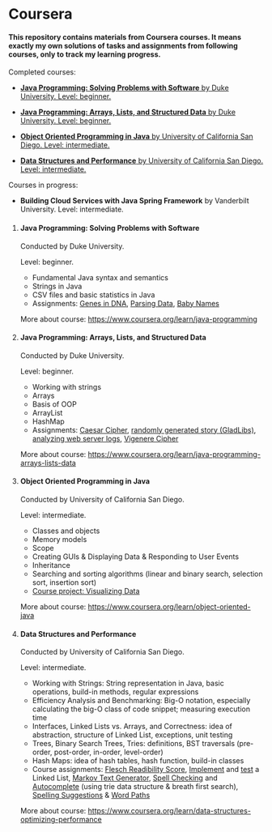 # Coursera



#### This repository contains materials from Coursera courses. It means exactly my own solutions of tasks and assignments from following courses, only to track my learning progress.


Completed courses:
- [**Java Programming: Solving Problems with Software** by Duke University.
  Level: beginner.](#java-programming-solving-problems-with-software)

- [**Java Programming: Arrays, Lists, and Structured Data**
  by Duke University. Level: beginner.](#java-programming-arrays-lists-and-structured-data)

- [**Object Oriented Programming in Java** by University of California San Diego. Level: intermediate.](#object-oriented-programming-in-java)

- [**Data Structures and Performance** by University of California San Diego. Level: intermediate.](#data-structures-and-performance)


Courses in progress:
-  **Building Cloud Services with Java Spring Framework** by Vanderbilt University. Level: intermediate.


1. #### Java Programming: Solving Problems with Software

   Conducted by Duke University.

   Level: beginner.
   - Fundamental Java syntax and semantics
   - Strings in Java
   - CSV files and basic statistics in Java
   - Assignments: [Genes in DNA](https://github.com/agatarauzer/Coursera/tree/master/JavaProgrammingSolvingProblemsWIthSoftware/src/main/java/Week2), [Parsing Data](https://github.com/agatarauzer/Coursera/tree/master/JavaProgrammingSolvingProblemsWIthSoftware/src/main/java/Week3), [Baby Names](https://github.com/agatarauzer/Coursera/tree/master/JavaProgrammingSolvingProblemsWIthSoftware/src/main/java/Week4/BabyBirthsProject)

   More about course: https://www.coursera.org/learn/java-programming


2. #### Java Programming: Arrays, Lists, and Structured Data

   Conducted by Duke University.

   Level: beginner.

   - Working with strings
   - Arrays
   - Basis of OOP
   - ArrayList
   - HashMap
   - Assignments: [Caesar Cipher](https://github.com/agatarauzer/Coursera/tree/master/JavaProgrammingArraysListsAndStructuredData/src/main/java/Week1), [randomly generated story (GladLibs)](https://github.com/agatarauzer/Coursera/tree/master/JavaProgrammingArraysListsAndStructuredData/src/main/java/Week2), [analyzing web server logs](https://github.com/agatarauzer/Coursera/tree/master/JavaProgrammingArraysListsAndStructuredData/src/main/java/Week3), [Vigenere Cipher](https://github.com/agatarauzer/Coursera/tree/master/JavaProgrammingArraysListsAndStructuredData/src/main/java/Week4)

   More about course: https://www.coursera.org/learn/java-programming-arrays-lists-data


3. #### Object Oriented Programming in Java

   Conducted by University of California San Diego.

   Level: intermediate.

   - Classes and objects
   - Memory models
   - Scope
   - Creating GUIs & Displaying Data & Responding to User Events
   - Inheritance
   - Searching and sorting algorithms (linear and binary search, selection sort, insertion sort)
   - [Course project: Visualizing Data](https://github.com/agatarauzer/Coursera/tree/master/ObjectOrientedProgrammingInJava/UCSDUnfoldingMaps/src)

   More about course: https://www.coursera.org/learn/object-oriented-java


4. #### Data Structures and Performance

   Conducted by University of California San Diego.

   Level: intermediate.
   - Working with Strings: String representation in Java, basic operations, build-in methods, regular expressions
   - Efficiency Analysis and Benchmarking: Big-O notation, especially calculating the big-O class of code snippet; measuring execution time
   - Interfaces, Linked Lists vs. Arrays, and Correctness: idea of abstraction, structure of Linked List, exceptions, unit testing
   - Trees, Binary Search Trees, Tries: definitions, BST traversals (pre-order, post-order, in-order, level-order)
   - Hash Maps: idea of hash tables, hash function, build-in classes
   - Course assignments: [Flesch Readibility Score](https://github.com/agatarauzer/Coursera/tree/master/DataStructuresAndPerformance/MOOCTextEditor/src/document), [Implement](https://github.com/agatarauzer/Coursera/blob/master/DataStructuresAndPerformance/MOOCTextEditor/src/textgen/MyLinkedList.java) and [test](https://github.com/agatarauzer/Coursera/blob/master/DataStructuresAndPerformance/MOOCTextEditor/src/textgen/MyLinkedListTester.java) a Linked List, [Markov Text Generator](https://github.com/agatarauzer/Coursera/blob/master/DataStructuresAndPerformance/MOOCTextEditor/src/textgen/MarkovTextGeneratorLoL.java), [Spell Checking](https://github.com/agatarauzer/Coursera/blob/master/DataStructuresAndPerformance/MOOCTextEditor/src/spelling/DictionaryBST.java) and [Autocomplete](https://github.com/agatarauzer/Coursera/blob/master/DataStructuresAndPerformance/MOOCTextEditor/src/spelling/AutoCompleteDictionaryTrie.java) (using trie data structure & breath first search), [Spelling Suggestions](https://github.com/agatarauzer/Coursera/blob/master/DataStructuresAndPerformance/MOOCTextEditor/src/spelling/NearbyWords.java) & [Word Paths](https://github.com/agatarauzer/Coursera/blob/master/DataStructuresAndPerformance/MOOCTextEditor/src/spelling/WPTree.java)

   More about course: https://www.coursera.org/learn/data-structures-optimizing-performance
